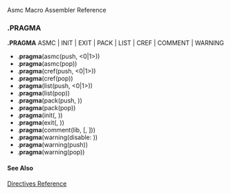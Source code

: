 Asmc Macro Assembler Reference

### .PRAGMA

**.PRAGMA** ASMC | INIT | EXIT | PACK | LIST | CREF | COMMENT | WARNING

- .**pragma**(asmc(push, <0|1>))
- .**pragma**(asmc(pop))
- .**pragma**(cref(push, <0|1>))
- .**pragma**(cref(pop))
- .**pragma**(list(push, <0|1>))
- .**pragma**(list(pop))
- .**pragma**(pack(push, <alignment>))
- .**pragma**(pack(pop))
- .**pragma**(init(<proc>, <priority>))
- .**pragma**(exit(<proc>, <priority>))
- .**pragma**(comment(lib, <name>[, <name>]))
- .**pragma**(warning(disable: <num>))
- .**pragma**(warning(push))
- .**pragma**(warning(pop))


#### See Also

[Directives Reference](readme.md)
